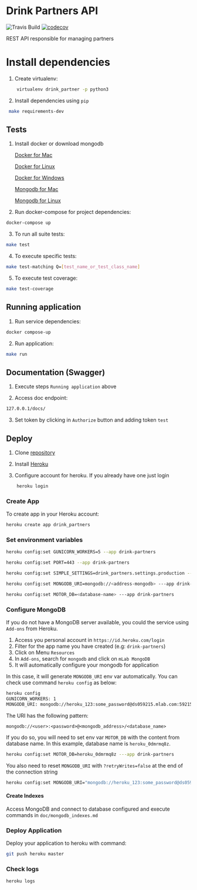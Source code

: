 
# Drink Partners API

![Travis Build](https://travis-ci.com/henriquebraga/drink-partners.svg?token=Hz2UvRp98GSpoFSdrKgh&branch=master)
[![codecov](https://codecov.io/gh/henriquebraga/drink-partners/branch/master/graph/badge.svg?token=ex1RxllagJ)](https://codecov.io/gh/henriquebraga/drink-partners)

REST API responsible for managing partners

# Install dependencies

1. Create virtualenv:

```bash
    virtualenv drink_partner -p python3
```

2. Install dependencies using `pip`

```bash
 make requirements-dev
```

## Tests

1. Install docker or download mongodb

   [Docker for Mac](https://docs.docker.com/docker-for-mac/install/) 
   
   [Docker for Linux](https://docs.docker.com/engine/install/ubuntu/)
   
   [Docker for Windows](https://docs.docker.com/docker-for-windows/)
   
   [Mongodb for Mac](https://docs.mongodb.com/manual/tutorial/install-mongodb-on-os-x/)
   
   [Mongodb for Linux](https://docs.mongodb.com/manual/administration/install-on-linux/)

2. Run docker-compose for project dependencies:

```bash
docker-compose up
 ```
3. To run all suite tests:

```bash
make test
```

4. To execute specific tests:

```bash
make test-matching Q=[test_name_or_test_class_name] 
```

5. To execute test coverage:

```bash
make test-coverage
```

## Running application

1. Run service dependencies:

```bash
docker compose-up
```

2. Run application:

```bash
make run
```

## Documentation (Swagger)

1. Execute steps `Running application` above

2. Access doc endpoint:

```bash
127.0.0.1/docs/
```

3. Set token by clicking in `Authorize` button and adding token `test`

## Deploy

1. Clone [repository](https://github.com/henriquebraga/drink-partners)

2. Install [Heroku](https://devcenter.heroku.com/articles/heroku-cli)

3. Configure account for heroku. If you already have one just login

```bash
    heroku login
```

### Create App

To create app in your Heroku account:

```bash
heroku create app drink_partners
```

### Set environment variables

```bash
heroku config:set GUNICORN_WORKERS=5 --app drink-partners

heroku config:set PORT=443 --app drink-partners

heroku config:set SIMPLE_SETTINGS=drink_partners.settings.production --app drink-partners

heroku config:set MONGODB_URI=mongodb://<address-mongodb> ---app drink-partners

heroku config:set MOTOR_DB=<database-name> ---app drink-partners
```

### Configure MongoDB

If you do not have a MongoDB server available, you could the service using `Add-ons` from Heroku.

1. Access you personal account in `https://id.heroku.com/login`
2. Filter for the app name you have created (e.g: `drink-partners`)
3. Click on Menu `Resources`
4. In `Add-ons`, search for `mongodb` and click on `mLab MongoDB`
5. It will automatically configure your mongodb for application

In this case, it will generate `MONGODB_URI` env var automatically. You can check use command `heroku config` as below:

```bash
heroku config
GUNICORN_WORKERS: 1
MONGODB_URI: mongodb://heroku_123:some_password@ds059215.mlab.com:59215/heroku_0dmrmq8z
```

The URI has the following pattern:

`mongodb://<user>:<password>@<mongodb_address>/<database_name>`

If you do so, you will need to set env var `MOTOR_DB` with the content from database name. In this example, database name is `heroku_0dmrmq8z`.

```bash
heroku config:set MOTOR_DB=heroku_0dmrmq8z ---app drink-partners
```

You also need to reset `MONGODB_URI` with `?retryWrites=false` at the end of the connection string

```bash
heroku config:set MONGODB_URI="mongodb://heroku_123:some_password@ds059215.mlab.com:59215/heroku_0dmrmq8z?retryWrites=false"
```

#### Create Indexes

Access MongoDB and connect to database configured and execute commands in `doc/mongodb_indexes.md`

### Deploy Application

Deploy your application to heroku with command:

```bash
git push heroku master
```

### Check logs

```bash
heroku logs
```
